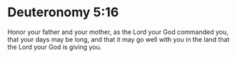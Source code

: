 # Deuteronomy 5:16

Honor your father and your mother, as the Lord your God commanded you, that your days may be long, and that it may go well with you in the land that the Lord your God is giving you.
